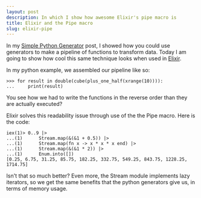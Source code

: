 ```yaml
---
layout: post
description: In which I show how awesome Elixir's pipe macro is
title: Elixir and the Pipe macro
slug: elixir-pipe
---
```


In my [Simple Python Generator](/posts/simple-python-generator-example.html) post, I showed how you could use generators to make a pipeline of functions to transform data. Today I am going to show how cool this same technique looks when used in [Elixir](http://elixir-lang.org).

In my python example, we assembled our pipeline like so:

    >>> for result in double(cube(plus_one_half(xrange(10)))):
    ...     print(result)

You see how we had to write the functions in the reverse order than they are actually executed?

Elixir solves this readability issue through use of the the Pipe macro. Here is the code:

    iex(1)> 0..9 |>
    ...(1)      Stream.map(&(&1 + 0.5)) |> 
    ...(1)      Stream.map(fn x -> x * x * x end) |>
    ...(1)      Stream.map(&(&1 * 2)) |>
    ...(1)      Enum.into([])
    [0.25, 6.75, 31.25, 85.75, 182.25, 332.75, 549.25, 843.75, 1228.25, 1714.75]    

Isn't that so much better? Even more, the Stream module implements lazy iterators, so we get the same benefits that the python generators give us, in terms of memory usage.
